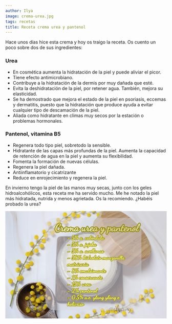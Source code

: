 ```yaml
---
author: Ilya
image: crema-urea.jpg
tags: recetas
title: Receta crema urea y pantenol
---
```


Hace unos días hice esta crema y hoy os traigo la receta. Os cuento un poco sobre dos de sus ingredientes:

### Urea ###
- En cosmética aumenta la hidratación de la piel y puede aliviar el picor.
- Tiene efecto antimicrobiano.
- Contribuye a la hidratación de la dermis por muy dañada que esté.
- Evita la deshidratación de la piel, por retener agua. También, mejora su elasticidad.
- Se ha demostrado que mejora el estado de la piel en psoriasis, eccemas y dermatitis, puesto que la hidratación que produce ayuda a evitar cualquier tipo de descamación de la piel.
- Aliada como hidratante en climas muy secos por la estación o problemas hormonales.

### Pantenol, vitamina B5 ###
- Regenera todo tipo piel, sobretodo la sensible.
- Hidratante de las capas más profundas de la piel. Aumenta la capacidad de retención de agua en la piel y aumenta su flexibilidad.
- Fomenta la formación de nuevas células.
- Regenera la piel dañada.
- Antiinflamatorio y cicatrizante
- Reduce en enrojecimiento y regenera la piel.

En invierno tengo la piel de las manos muy secas, junto con los geles hidroalcohólicos, esta receta me ha servido mucho. Me he notado la piel más hidratada, nutrida y menos agrietada. Os la recomiendo.
¿Habéis probado la urea?

![Crema urea y pantenol](/assets/images/posts/crema-urea-receta.jpg)

